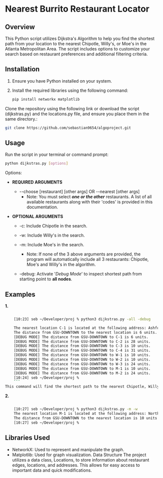 # Nearest Burrito Restaurant Locator

## Overview

This Python script utilizes Dijkstra's Algorithm to help you find the shortest path from your location to the nearest Chipotle, Willy's, or Moe's in the Atlanta Metropolitan Area. The script includes options to customize your search based on restaurant preferences and additional filtering criteria.

## Installation

1. Ensure you have Python installed on your system.
2. Install the required libraries using the following command:

    ```bash
    pip install networkx matplotlib
    ```

Clone the repository using the following link or download the script (dijkstras.py) and the locations.py file, and ensure you place them in the same directory.:

```bash session
git clone https://github.com/sebastian9654/algoproject.git
```

## Usage
Run the script in your terminal or command prompt:

```bash
python dijkstras.py [options]
```

Options:

- **REQUIRED ARGUMENTS** 
    - --choose [restaurant] [other args] OR --nearest [other args]
        - Note: You must select ***one or the other*** restaurants. A list of all available restaurants along with their 'codes' is provided in this documentation.

- **OPTIONAL ARGUMENTS**
    - -c: Include Chipotle in the search.
    - -w: Include Willy's in the search.
    - -m: Include Moe's in the search.
        - Note: If none of the 3 above arguments are provided, the program will automatically include all 3 restaurants: Chipotle, Moe's and Willy's in the algorithm.

    - -debug: Activate '*Debug Mode*' to inspect shortest path from starting point to **all nodes**.

## Examples

**1.**
```bash session

    [10:23] seb ~/Developer/proj % python3 dijkstras.py -all -debug

    The nearest location C-1 is located at the following address: Ashford       Dunwoody Road.
    The distance from GSU-DOWNTOWN to the nearest location is 6 units.
    [DEBUG MODE] The distance from GSU-DOWNTOWN to C-1 is 6 units.
    [DEBUG MODE] The distance from GSU-DOWNTOWN to C-2 is 28 units.
    [DEBUG MODE] The distance from GSU-DOWNTOWN to C-3 is 10 units.
    [DEBUG MODE] The distance from GSU-DOWNTOWN to C-4 is 31 units.
    [DEBUG MODE] The distance from GSU-DOWNTOWN to W-1 is 10 units.
    [DEBUG MODE] The distance from GSU-DOWNTOWN to W-2 is 10 units.
    [DEBUG MODE] The distance from GSU-DOWNTOWN to W-3 is 24 units.
    [DEBUG MODE] The distance from GSU-DOWNTOWN to M-1 is 10 units.
    [DEBUG MODE] The distance from GSU-DOWNTOWN to M-2 is 24 units.
    [10:24] seb ~/Developer/proj % 
    ```
This command will find the shortest path to the nearest Chipotle, Willy's, or Moe's from the predefined starting point.
```
**2.**
```bash session

    [10:27] seb ~/Developer/proj % python3 dijkstras.py -m -w
    The nearest location M-1 is located at the following address: Northridge Road.
    The distance from GSU-DOWNTOWN to the nearest location is 10 units.
    [10:27] seb ~/Developer/proj % 
```
## Libraries Used

- NetworkX: Used to represent and manipulate the graph.
- Matplotlib: Used for graph visualization.
Data Structure
The project utilizes a data class, Locations, to store information about restaurant edges, locations, and addresses. This allows for easy access to important data and quick modifications.